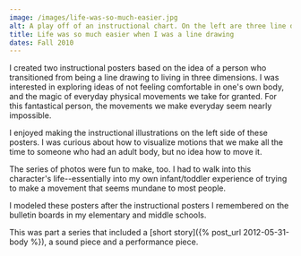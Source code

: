 ```yaml
---
image: /images/life-was-so-much-easier.jpg
alt: A play off of an instructional chart. On the left are three line drawing illustrations showing how to walk up a single step. On the right are a series of snapshot photos showing myself as someone who's struggling to walk up a single step, eventually falling over to the ground in frustration.
title: Life was so much easier when I was a line drawing
dates: Fall 2010
---
```

I created two instructional posters based on the idea of a person who transitioned from being a line drawing to living in three dimensions. I was interested in exploring ideas of not feeling comfortable in one's own body, and the magic of everyday physical movements we take for granted. For this fantastical person, the movements we make everyday seem nearly impossible.

I enjoyed making the instructional illustrations on the left side of these posters. I was curious about how to visualize motions that we make all the time to someone who had an adult body, but no idea how to move it.

The series of photos were fun to make, too. I had to walk into this character's life--essentially into my own infant/toddler experience of trying to make a movement that seems mundane to most people.

I modeled these posters after the instructional posters I remembered on the bulletin boards in my elementary and middle schools. 

This was part a series that included a [short story]({% post_url 2012-05-31-body %}), a sound piece and a performance piece.
